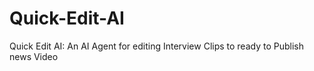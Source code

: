 # Quick-Edit-AI
Quick Edit AI: An AI Agent for editing Interview Clips to ready to Publish news Video
